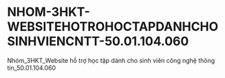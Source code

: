 # NHOM-3HKT-WEBSITEHOTROHOCTAPDANHCHOSINHVIENCNTT-50.01.104.060
Nhóm_3HKT_Website hỗ trợ học tập dành cho sinh viên công nghệ thông tin_50.01.104.060
